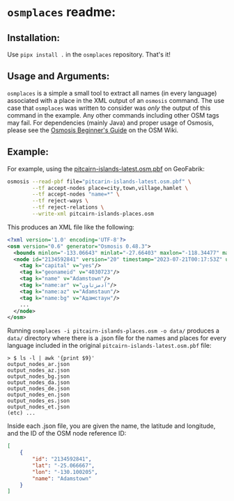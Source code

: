 # `osmplaces` readme:

## Installation:
Use `pipx install .` in the `osmplaces` repository. That's it!

## Usage and Arguments:

`osmplaces` is a simple a small tool to extract all names (in every language) associated with a place in the XML output of an `osmosis` command. The use case that `osmplaces` was written to consider was *only* the output of this command in the example. Any other commands including other OSM tags may fail. For dependencies (mainly Java) and proper usage of Osmosis, please see the [Osmosis Beginner's Guide](https://wiki.openstreetmap.org/wiki/Osmosis#Beginner's_guide) on the OSM Wiki.
## Example:

For example, using the [pitcairn-islands-latest.osm.pbf](https://download.geofabrik.de/australia-oceania/pitcairn-islands-latest.osm.pbf) on GeoFabrik:

```Bash
osmosis --read-pbf file="pitcarin-islands-latest.osm.pbf" \
        --tf accept-nodes place=city,town,village,hamlet \
        --tf accept-nodes "name=*" \
        --tf reject-ways \
        --tf reject-relations \
        --write-xml pitcairn-islands-places.osm
```

This produces an XML file like the following:

```XML
<?xml version='1.0' encoding='UTF-8'?>
<osm version="0.6" generator="Osmosis 0.48.3">
  <bounds minlon="-133.06643" minlat="-27.66403" maxlon="-118.34477" maxlat="-21.59613" origin="0.48.3"/>
  <node id="2134592841" version="20" timestamp="2023-07-21T00:17:53Z" uid="0" user="" lat="-25.066667" lon="-130.100205">
    <tag k="capital" v="yes"/>
    <tag k="geonameid" v="4030723"/>
    <tag k="name" v="Adamstown"/>
    <tag k="name:ar" v="آدمزتاون"/>
    <tag k="name:az" v="Adamstaun"/>
    <tag k="name:bg" v="Адамстаун"/>
    ...
  </node>
</osm>
```

Running `osmplaces -i pitcairn-islands-places.osm -o data/` produces a `data/` directory where there is a .json file for the names and places for every language included in the original `pitcairn-islands-latest.osm.pbf` file:
```
> $ ls -l | awk '{print $9}'
output_nodes_ar.json
output_nodes_az.json
output_nodes_bg.json
output_nodes_da.json
output_nodes_de.json
output_nodes_en.json
output_nodes_es.json
output_nodes_et.json
(etc) ...
```
Inside each .json file, you are given the name, the latitude and longitude, and the ID of the OSM node reference ID:
```json
[
    {
        "id": "2134592841",
        "lat": "-25.066667",
        "lon": "-130.100205",
        "name": "Adamstown"
    }
]
```
